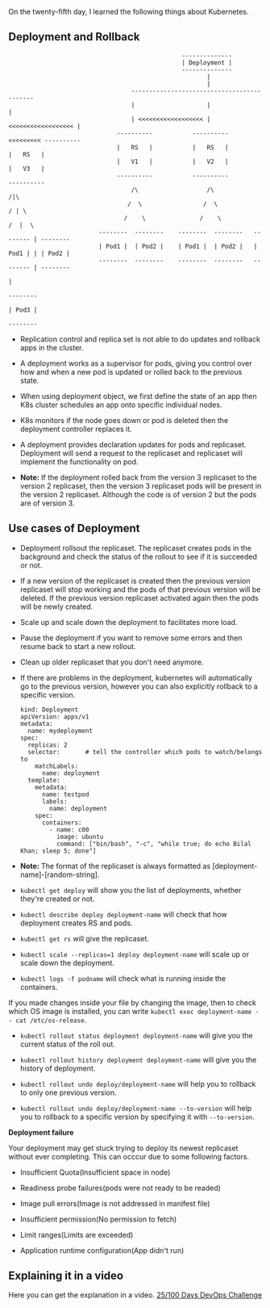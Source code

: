 On the twenty-fifth day, I learned the following things about Kubernetes.

## **Deployment and Rollback**

                                                    --------------
                                                    | Deployment |
                                                    --------------
                                                           |
                                                           |
                                      -------------------------------------------
                                      |                    |                    |
                                      | <<<<<<<<<<<<<<<<<< | <<<<<<<<<<<<<<<<<< |
                                  ----------           ---------- <<<<<<<<< ----------
                                  |   RS   |           |   RS   |           |   RS   |
                                  |   V1   |           |   V2   |           |   V3   |
                                  ----------           ----------           ----------
                                      /\                   /\                   /|\
                                     /  \                 /  \                 / | \
                                    /    \               /    \               /  |  \
                             --------  --------    --------  --------   -------- | --------
                             | Pod1 |  | Pod2 |    | Pod1 |  | Pod2 |   | Pod1 | | | Pod2 |
                             --------  --------    --------  --------   -------- | --------
                                                                                 |
                                                                              --------
                                                                              | Pod3 |
                                                                              --------

- Replication control and replica set is not able to do updates and rollback apps in the cluster.

- A deployment works as a supervisor for pods, giving you control over how and when a new pod is updated or rolled back to the previous state.

- When using deployment object, we first define the state of an app then K8s cluster schedules an app onto specific individual nodes.

- K8s monitors if the node goes down or pod is deleted then the deployment controller replaces it.

- A deployment provides declaration updates for pods and replicaset. Deployment will send a request to the replicaset and replicaset will implement the functionality on pod.

- **Note:** If the deployment rolled back from the version 3 replicaset to the version 2 replicaset, then the version 3 replicaset pods will be present in the version 2 replicaset. Although the code is of version 2 but the pods are of version 3.

## **Use cases of Deployment**

- Deployment rollsout the replicaset. The replicaset creates pods in the background and check the status of the rollout to see if it is succeeded or not.

- If a new version of the replicaset is created then the previous version replicaset will stop working and the pods of that previous version will be deleted. If the previous version replicaset activated again then the pods will be newly created.

- Scale up and scale down the deployment to facilitates more load.

- Pause the deployment if you want to remove some errors and then resume back to start a new rollout.

- Clean up older replicaset that you don't need anymore.

- If there are problems in the deployment, kubernetes will automatically go to the previous version, however you can also explicitly rollback to a specific version.

      kind: Deployment
      apiVersion: apps/v1
      metadata:
        name: mydeployment
      spec:
        replicas: 2
        selector:		# tell the controller which pods to watch/belongs to
          matchLabels:
            name: deployment
        template:
          metadata:
            name: testpod
            labels:
              name: deployment
          spec:
            containers:
              - name: c00
                image: ubuntu
                command: ["bin/bash", "-c", "while true; do echo Bilal Khan; sleep 5; done"]

- **Note:** The format of the replicaset is always formatted as [deployment-name]-[random-string].

- `kubectl get deploy` will show you the list of deployments, whether they're created or not.

- `kubectl describe deploy deployment-name` will check that how deployment creates RS and pods.

- `kubectl get rs` will give the replicaset.

- `kubectl scale --replicas=1 deploy deployment-name` will scale up or scale down the deployment.

- `kubectl logs -f podname` will check what is running inside the containers.

If you made changes inside your file by changing the image, then to check which OS image is installed, you can write `kubectl exec deployment-name -- cat /etc/os-release`.

- `kubectl rollout status deployment deployment-name` will give you the current status of the roll out.

- `kubectl rollout history deployment deployment-name` will give you the history of deployment.

- `kubectl rollout undo deploy/deployment-name` will help you to rollback to only one previous version. 

- `kubectl rollout undo deploy/deployment-name --to-version` will help you to rollback to a specific version by specifying it with `--to-version`.

**Deployment failure**

Your deployment may get stuck trying to deploy its newest replicaset without ever completing. This can occcur due to some following factors.

- Insufficient Quota(Insufficient space in node)

- Readiness probe failures(pods were not ready to be readed)

- Image pull errors(Image is not addressed in manifest file)

- Insufficient permission(No permission to fetch)

- Limit ranges(Limits are exceeded)

- Application runtime configuration(App didn't run)

## **Explaining it in a video**

Here you can get the explanation in a video. [25/100 Days DevOps Challenge]()